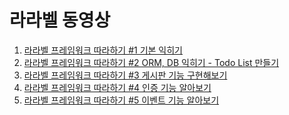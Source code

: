 라라벨 동영상
========================
1. [라라벨 프레임워크 따라하기 #1 기본 익히기](https://www.youtube.com/watch?v=L6nvYwG347c&t=118s&list=PL_1fv4_9uPOOFzzvhfnXEa0toN_JzAqnz&index=1)
2. [라라벨 프레임워크 따라하기 #2 ORM, DB 익히기 - Todo List 만들기](https://www.youtube.com/watch?v=Qv3DQWfbYfE&t=3s&list=PL_1fv4_9uPOOFzzvhfnXEa0toN_JzAqnz&index=2)
3. [라라벨 프레임워크 따라하기 #3 게시판 기능 구현해보기](https://www.youtube.com/watch?v=YyBmrvJ6Vcc&t=3s&list=PL_1fv4_9uPOOFzzvhfnXEa0toN_JzAqnz&index=3)
4. [라라벨 프레임워크 따라하기 #4 인증 기능 알아보기](https://www.youtube.com/watch?v=XWGx707YJuQ&t=4s&list=PL_1fv4_9uPOOFzzvhfnXEa0toN_JzAqnz&index=4)
5. [라라벨 프레임워크 따라하기 #5 이벤트 기능 알아보기](https://www.youtube.com/watch?v=g9i2dOA8Jwc&t=9s&list=PL_1fv4_9uPOOFzzvhfnXEa0toN_JzAqnz&index=5)
